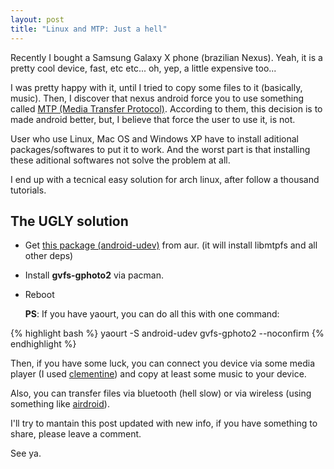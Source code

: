 ```yaml
---
layout: post
title: "Linux and MTP: Just a hell"
---
```


Recently I bought a Samsung Galaxy X phone (brazilian Nexus). Yeah, it is a pretty cool device, fast, etc etc... oh, yep, a little expensive too...

I was pretty happy with it, until I tried to copy some files to it (basically, music). Then, I discover that nexus android force you to use something called [MTP (Media Transfer Protocol)](http://en.wikipedia.org/wiki/Media_Transfer_Protocol).
According to them, this decision is to made android better, but, I believe that force the user to use it, is not.

User who use Linux, Mac OS and Windows XP have to install aditional packages/softwares to put it to work. And the worst part is that installing these aditional softwares not solve the problem at all.

I end up with a tecnical easy solution for arch linux, after follow a thousand tutorials.

## The **UGLY** solution

* Get [this package (android-udev)](https://aur.archlinux.org/packages.php?ID=51476) from aur. (it will install libmtpfs and all other deps)
* Install **gvfs-gphoto2** via pacman.
* Reboot

  **PS**: If you have yaourt, you can do all this with one command:

{% highlight bash %}
yaourt -S android-udev gvfs-gphoto2 --noconfirm
{% endhighlight %}

Then, if you have some luck, you can connect you device via some media player (I used [clementine](http://code.google.com/p/clementine-player/)) and copy at least some music to your device.

Also, you can transfer files via bluetooth (hell slow) or via wireless (using something like [airdroid](https://play.google.com/store/apps/details?id=com.sand.airdroid)).

I'll try to mantain this post updated with new info, if you have something to share, please leave a comment.

See ya.

